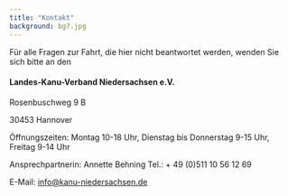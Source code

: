 ```yaml
---
title: "Kontakt"
background: bg7.jpg
---
```


Für alle Fragen zur Fahrt, die hier nicht beantwortet werden, wenden Sie sich bitte an den 

#### Landes-Kanu-Verband Niedersachsen e.V.
Rosenbuschweg 9 B

30453 Hannover



Öffnungszeiten:
Montag 10-18 Uhr, Dienstag bis Donnerstag 9-15 Uhr, Freitag 9-14 Uhr

 

Ansprechpartnerin:
Annette Behning
Tel.: + 49 (0)511 10 56 12 69

E-Mail: info@kanu-niedersachsen.de

 
